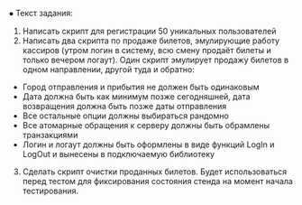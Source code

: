 ⦁	Текст задания:
1. Написать скрипт для регистрации 50 уникальных пользователей
2. Написать два скрипта по продаже билетов, эмулирующие работу кассиров (утром логин в систему, всю смену продаёт билеты и только вечером логаут). Один скрипт эмулирует продажу билетов в одном направлении, другой туда и обратно:
- Город отправления и прибытия не должен быть одинаковым
- Дата должна быть как минимум позже сегодняшней, дата возвращения должна быть позже даты отправления
- Все остальные опции должны выбираться рандомно
- Все атомарные обращения к серверу должны быть обрамлены транзакциями
- Логин и логаут должны быть оформлены в виде функций LogIn и LogOut и вынесены в подключаемую библиотеку
3. Сделать скрипт очистки проданных билетов. Будет использоваться перед тестом для фиксирования состояния стенда на момент начала тестирования.
